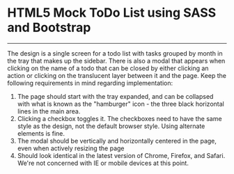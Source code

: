 HTML5 Mock ToDo List using SASS and Bootstrap
===========



------------
The design is a single screen for a todo list with tasks grouped by month in the tray that makes up the sidebar. There is also a modal that appears when clicking on the name of a todo that can be closed by either clicking an action or clicking on the translucent layer between it and the page. Keep the following requirements in mind regarding implementation:

1. The page should start with the tray expanded, and can be collapsed with what is known as the "hamburger" icon - the three black horizontal lines in the main area.
2. Clicking a checkbox toggles it. The checkboxes need to have the same style as the design, not the default browser style. Using alternate elements is fine.
3. The modal should be vertically and horizontally centered in the page, even when actively resizing the page
4. Should look identical in the latest version of Chrome, Firefox, and Safari. We're not concerned with IE or mobile devices at this point.
